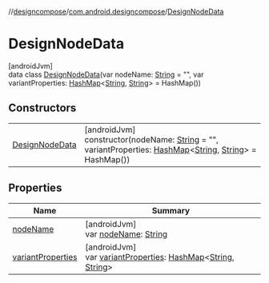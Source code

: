 //[designcompose](../../../index.md)/[com.android.designcompose](../index.md)/[DesignNodeData](index.md)

# DesignNodeData

[androidJvm]\
data class [DesignNodeData](index.md)(var nodeName: [String](https://kotlinlang.org/api/latest/jvm/stdlib/kotlin/-string/index.html) = &quot;&quot;, var variantProperties: [HashMap](https://kotlinlang.org/api/latest/jvm/stdlib/kotlin.collections/-hash-map/index.html)&lt;[String](https://kotlinlang.org/api/latest/jvm/stdlib/kotlin/-string/index.html), [String](https://kotlinlang.org/api/latest/jvm/stdlib/kotlin/-string/index.html)&gt; = HashMap())

## Constructors

| | |
|---|---|
| [DesignNodeData](-design-node-data.md) | [androidJvm]<br>constructor(nodeName: [String](https://kotlinlang.org/api/latest/jvm/stdlib/kotlin/-string/index.html) = &quot;&quot;, variantProperties: [HashMap](https://kotlinlang.org/api/latest/jvm/stdlib/kotlin.collections/-hash-map/index.html)&lt;[String](https://kotlinlang.org/api/latest/jvm/stdlib/kotlin/-string/index.html), [String](https://kotlinlang.org/api/latest/jvm/stdlib/kotlin/-string/index.html)&gt; = HashMap()) |

## Properties

| Name | Summary |
|---|---|
| [nodeName](node-name.md) | [androidJvm]<br>var [nodeName](node-name.md): [String](https://kotlinlang.org/api/latest/jvm/stdlib/kotlin/-string/index.html) |
| [variantProperties](variant-properties.md) | [androidJvm]<br>var [variantProperties](variant-properties.md): [HashMap](https://kotlinlang.org/api/latest/jvm/stdlib/kotlin.collections/-hash-map/index.html)&lt;[String](https://kotlinlang.org/api/latest/jvm/stdlib/kotlin/-string/index.html), [String](https://kotlinlang.org/api/latest/jvm/stdlib/kotlin/-string/index.html)&gt; |
